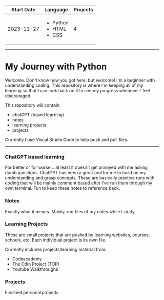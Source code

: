 | Start Date | Language | Projects |
|---|---|---|
| 2023-11-27 | <ul><li>Python</li><li>HTML</li><li>CSS</li></ul> | 4 |
---

# My Journey with Python
Welcome. Don't know how you got here, but welcome! 
I'm a beginner with understanding coding. This repository is where I'm keeping all of my learning so that I can look back on it to see my progress whenever I feel discouraged. 

This repository will contain:
- chatGPT (based learning)
- notes
- learning projects
- projects

Currently I use Visual Studio Code to help push and pull files.

---

### ChatGPT based learning
For better or for worse... at least it doesn't get annoyed with me asking dumb questions.
ChatGPT has been a great tool for me to build on my understanding and grasp concepts.
These are basically practice runs with coding that will be mainly comment based after I've run them through my own terminal. Fun to keep these notes to reference back.

### Notes
Exactly what it means. Mainly .md files of my notes while I study. 

### Learning Projects
These are small projects that are pushed by learning websites, courses, schools, etc. 
Each individual project is its own file.

Currently includes projects/learning material from:
- Codeacademy
- The Odin Project (TOP)
- Youtube Walkthroughs

### Projects
Finished personal projects.
